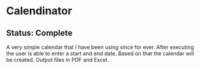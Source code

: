 # Calendinator
## Status: Complete

A very simple calendar that I have been using since for ever.
After executing the user is able to enter a start and end date. Based on that the calendar will be created.
Output files in PDF and Excel.
